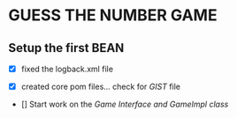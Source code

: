 # GUESS THE NUMBER GAME

## Setup the first __BEAN__ 

- [x] fixed the logback.xml file

- [x] created core pom files... check for _GIST_ file
- [] Start work on the _Game Interface and GameImpl class_